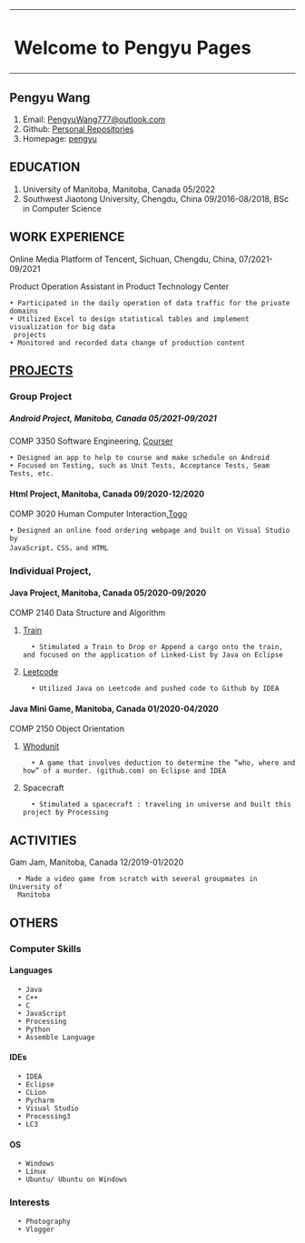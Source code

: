 <table border="0" >
<tr>
<td width="75%">
<h1>Welcome to Pengyu Pages</h1> 
</td>
</tr>
</table>

## Pengyu Wang

1. Email: PengyuWang777@outlook.com
2. Github: [Personal Repositories](https://github.com/Skadoosh777)
3. Homepage: [pengyu](https://skadoosh777.github.io/pengyu.github.io/)

## EDUCATION

1. University of Manitoba, Manitoba, Canada 05/2022
2. Southwest Jiaotong University, Chengdu, China 09/2016-08/2018, BSc in Computer Science

## WORK EXPERIENCE

Online Media Platform of Tencent, Sichuan, Chengdu, China, 07/2021-09/2021

Product Operation Assistant in Product Technology Center

    • Participated in the daily operation of data traffic for the private domains
    • Utilized Excel to design statistical tables and implement visualization for big data
     projects
    • Monitored and recorded data change of production content

## [PROJECTS](https://github.com/Skadoosh777?tab=repositories)

### Group Project

##### Android Project, Manitoba, Canada 05/2021-09/2021

COMP 3350 Software Engineering, [Courser](https://github.com/Skadoosh777/COMP-3350-Courser-public)

    • Designed an app to help to course and make schedule on Android
    • Focused on Testing, such as Unit Tests, Acceptance Tests, Seam Tests, etc.

#### Html Project, Manitoba, Canada 09/2020-12/2020

COMP 3020 Human Computer Interaction,[Togo](https://github.com/Skadoosh777/Togo)

    • Designed an online food ordering webpage and built on Visual Studio by
    JavaScript，CSS，and HTML

### Individual Project,

#### Java Project, Manitoba, Canada 05/2020-09/2020

COMP 2140 Data Structure and Algorithm

1. [Train](https://github.com/Skadoosh777/Train)

         • Stimulated a Train to Drop or Append a cargo onto the train, and focused on the application of Linked-List by Java on Eclipse

2. [Leetcode](https://github.com/Skadoosh777/Leetcode)

         • Utilized Java on Leetcode and pushed code to Github by IDEA

#### Java Mini Game, Manitoba, Canada 01/2020-04/2020

COMP 2150 Object Orientation

1. [Whodunit](https://github.com/Skadoosh777/Whodunit)

         • A game that involves deduction to determine the “who, where and how” of a murder. (github.com) on Eclipse and IDEA 

2. Spacecraft

         • Stimulated a spacecraft : traveling in universe and built this project by Processing

## ACTIVITIES

Gam Jam, Manitoba, Canada 12/2019-01/2020

      • Made a video game from scratch with several groupmates in University of
      Manitoba

## OTHERS

### Computer Skills
#### Languages
      • Java
      • C++
      • C
      • JavaScript
      • Processing
      • Python
      • Assemble Language

#### IDEs
      • IDEA
      • Eclipse
      • CLion
      • Pycharm
      • Visual Studio
      • Processing3
      • LC3

#### OS
      • Windows
      • Linux
      • Ubuntu/ Ubuntu on Windows

### Interests
      • Photography
      • Vlogger

